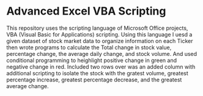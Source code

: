 # Advanced Excel VBA Scripting 

This repository uses the scripting language of Microsoft Office projects, VBA (Visual Basic for Applications) scripting. Using this language I uesd a given dataset of stock market data to organize information on each Ticker then wrote programs to calculate the Total change in stock value, percentage change, the average daily change, and stock volume. And used conditional programming to heighlight positive change in green and negative change in red.
Included two rows over was an added column with additional scripting to isolate the stock with the gratest volume, greatest percentage increase, greatest percentage decrease, and the greatest average change. 
